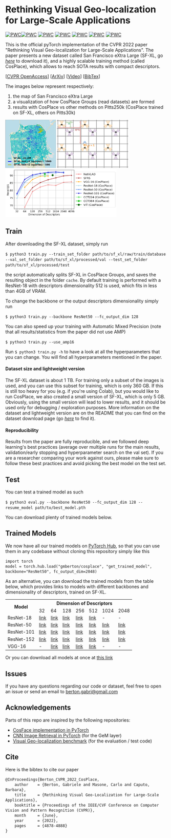 
# Rethinking Visual Geo-localization for Large-Scale Applications

[![PWC](https://img.shields.io/endpoint.svg?url=https://paperswithcode.com/badge/rethinking-visual-geo-localization-for-large/visual-place-recognition-on-pittsburgh-250k)](https://paperswithcode.com/sota/visual-place-recognition-on-pittsburgh-250k?p=rethinking-visual-geo-localization-for-large)[![PWC](https://img.shields.io/endpoint.svg?url=https://paperswithcode.com/badge/rethinking-visual-geo-localization-for-large/visual-place-recognition-on-pittsburgh-30k)](https://paperswithcode.com/sota/visual-place-recognition-on-pittsburgh-30k?p=rethinking-visual-geo-localization-for-large)
[![PWC](https://img.shields.io/endpoint.svg?url=https://paperswithcode.com/badge/rethinking-visual-geo-localization-for-large/visual-place-recognition-on-tokyo247)](https://paperswithcode.com/sota/visual-place-recognition-on-tokyo247?p=rethinking-visual-geo-localization-for-large)
[![PWC](https://img.shields.io/endpoint.svg?url=https://paperswithcode.com/badge/rethinking-visual-geo-localization-for-large/visual-place-recognition-on-mapillary-val)](https://paperswithcode.com/sota/visual-place-recognition-on-mapillary-val?p=rethinking-visual-geo-localization-for-large)
[![PWC](https://img.shields.io/endpoint.svg?url=https://paperswithcode.com/badge/rethinking-visual-geo-localization-for-large/visual-place-recognition-on-st-lucia)](https://paperswithcode.com/sota/visual-place-recognition-on-st-lucia?p=rethinking-visual-geo-localization-for-large)
[![PWC](https://img.shields.io/endpoint.svg?url=https://paperswithcode.com/badge/rethinking-visual-geo-localization-for-large/visual-place-recognition-on-sf-xl-test-v1)](https://paperswithcode.com/sota/visual-place-recognition-on-sf-xl-test-v1?p=rethinking-visual-geo-localization-for-large)
[![PWC](https://img.shields.io/endpoint.svg?url=https://paperswithcode.com/badge/rethinking-visual-geo-localization-for-large/visual-place-recognition-on-sf-xl-test-v2)](https://paperswithcode.com/sota/visual-place-recognition-on-sf-xl-test-v2?p=rethinking-visual-geo-localization-for-large)

This is the official pyTorch implementation of the CVPR 2022 paper "Rethinking Visual Geo-localization for Large-Scale Applications".
The paper presents a new dataset called San Francisco eXtra Large (SF-XL, go [_here_](https://forms.gle/wpyDzhDyoWLQygAT9) to download it), and a highly scalable training method (called CosPlace), which allows to reach SOTA results with compact descriptors.


[[CVPR OpenAccess](https://openaccess.thecvf.com/content/CVPR2022/html/Berton_Rethinking_Visual_Geo-Localization_for_Large-Scale_Applications_CVPR_2022_paper.html)] [[ArXiv](https://arxiv.org/abs/2204.02287)] [[Video](https://www.youtube.com/watch?v=oDyL6oVNN3I)] [[BibTex](https://github.com/gmberton/CosPlace#cite)]



The images below represent respectively:
1) the map of San Francisco eXtra Large
2) a visualization of how CosPlace Groups (read datasets) are formed
3) results with CosPlace vs other methods on Pitts250k (CosPlace trained on SF-XL, others on Pitts30k)
<p float="left">
  <img src="https://github.com/gmberton/gmberton.github.io/blob/main/images/SF-XL%20map.jpg" height="150" />
  <img src="https://github.com/gmberton/gmberton.github.io/blob/main/images/map_groups.png" height="150" /> 
  <img src="https://github.com/gmberton/gmberton.github.io/blob/main/images/backbones_pitts250k_main.png" height="150" />
</p>



## Train
After downloading the SF-XL dataset, simply run 

`$ python3 train.py --train_set_folder path/to/sf_xl/raw/train/database --val_set_folder path/to/sf_xl/processed/val --test_set_folder path/to/sf_xl/processed/test`

the script automatically splits SF-XL in CosPlace Groups, and saves the resulting object in the folder `cache`.
By default training is performed with a ResNet-18 with descriptors dimensionality 512 is used, which fits in less than 4GB of VRAM.

To change the backbone or the output descriptors dimensionality simply run 

`$ python3 train.py --backbone ResNet50 --fc_output_dim 128`

You can also speed up your training with Automatic Mixed Precision (note that all results/statistics from the paper did not use AMP)

`$ python3 train.py --use_amp16`

Run `$ python3 train.py -h` to have a look at all the hyperparameters that you can change. You will find all hyperparameters mentioned in the paper.

#### Dataset size and lightweight version

The SF-XL dataset is about 1 TB.
For training only a subset of the images is used, and you can use this subset for training, which is only 360 GB.
If this is still too heavy for you (e.g. if you're using Colab), but you would like to run CosPlace, we also created a small version of SF-XL, which is only 5 GB.
Obviously, using the small version will lead to lower results, and it should be used only for debugging / exploration purposes.
More information on the dataset and lightweight version are on the README that you can find on the dataset download page (go [_here_](https://forms.gle/wpyDzhDyoWLQygAT9) to find it).

#### Reproducibility
Results from the paper are fully reproducible, and we followed deep learning's best practices (average over multiple runs for the main results, validation/early stopping and hyperparameter search on the val set).
If you are a researcher comparing your work against ours, please make sure to follow these best practices and avoid picking the best model on the test set.


## Test
You can test a trained model as such

`$ python3 eval.py --backbone ResNet50 --fc_output_dim 128 --resume_model path/to/best_model.pth`

You can download plenty of trained models below.

## Trained Models

We now have all our trained models on [PyTorch Hub](https://pytorch.org/docs/stable/hub.html), so that you can use them in any codebase without cloning this repository simply like this
```
import torch
model = torch.hub.load("gmberton/cosplace", "get_trained_model", backbone="ResNet50", fc_output_dim=2048)
```

As an alternative, you can download the trained models from the table below, which provides links to models with different backbones and dimensionality of descriptors, trained on SF-XL.

<table>
  <tr>
    <th rowspan=2>Model</th>
    <th colspan=7>Dimension of Descriptors</th>
  </tr>
  <tr>
    <td>32</td>
    <td>64</td>
    <td>128</td>
    <td>256</td>
    <td>512</td>
    <td>1024</td>
    <td>2048</td>
  </tr>
  <tr>
    <td>ResNet-18</td>
    <td><a href="https://drive.google.com/file/d/1tfT8r2fBeMVAEHg2bVfCql5pV9YzK620/view?usp=sharing">link</a></td>
    <td><a href="https://drive.google.com/file/d/1-d_Yi3ly3bY6hUW1F9w144FFKsZtYBL4/view?usp=sharing">link</a></td>
    <td><a href="https://drive.google.com/file/d/1HaQjGY5x--Ok0RcspVVjZ0bwrAVmBvrZ/view?usp=sharing">link</a></td>
    <td><a href="https://drive.google.com/file/d/1hjkogugTsHTQ6GTuW3MHqx-t4cXqx0uo/view?usp=sharing">link</a></td>
    <td><a href="https://drive.google.com/file/d/1rQAC2ZddDjzwB2OVqAcNgCFEf3gLNa9U/view?usp=sharing">link</a></td>
    <td>-</td>
    <td>-</td>
  </tr>
  <tr>
    <td>ResNet-50</td>
    <td><a href="https://drive.google.com/file/d/18AxbLO66CO0kG05-1YrRb1YwqN7Wgp6Z/view?usp=sharing">link</a></td>
    <td><a href="https://drive.google.com/file/d/1F2WMt7vMUqXBjsZDIwSga3N0l0r9NP2s/view?usp=sharing">link</a></td>
    <td><a href="https://drive.google.com/file/d/14U3jsoNEWC-QsINoVCWZaHFUGE20fIgZ/view?usp=sharing">link</a></td>
    <td><a href="https://drive.google.com/file/d/1Q2sZPEJfHAe19JaZkdgeFotUYwKbV_x2/view?usp=sharing">link</a></td>
    <td><a href="https://drive.google.com/file/d/1LgDaxCjbQqQWuk5qrPogfg7oN8Ksl1jh/view?usp=sharing">link</a></td>
    <td><a href="https://drive.google.com/file/d/1VBLUiQJfmnZ4kVQIrXBW-AE1dZ3EnMv2/view?usp=sharing">link</a></td>
    <td><a href="https://drive.google.com/file/d/1yNzxsMg34KO04UJ49ncANdCIWlB3aUGA/view?usp=sharing">link</a></td>
  </tr>
  <tr>
    <td>ResNet-101</td>
    <td><a href="https://drive.google.com/file/d/1a5FqhujOn0Pr6duKrRknoOgz8L8ckDSE/view?usp=sharing">link</a></td>
    <td><a href="https://drive.google.com/file/d/17C8jBQluxsbI9d8Bzf67b5OsauOJAIuX/view?usp=sharing">link</a></td>
    <td><a href="https://drive.google.com/file/d/1w37AztnIyGVklBMtm-lwkajb0DWbYhhc/view?usp=sharing">link</a></td>
    <td><a href="https://drive.google.com/file/d/1G5_I4vX4s4_oiAC3EWbrCyXrCOkV8Bbs/view?usp=sharing">link</a></td>
    <td><a href="https://drive.google.com/file/d/1uBKpNfMBt6sLIjCGfH6Orx9eQdQgN-8Z/view?usp=sharing">link</a></td>
    <td><a href="https://drive.google.com/file/d/12BU8BgfqFYzGLXXNaKLpaAzTHuN5I9gQ/view?usp=sharing">link</a></td>
    <td><a href="https://drive.google.com/file/d/1PF7lsSw1sFMh-Bl_xwO74fM1InyYy1t8/view?usp=sharing">link</a></td>
  </tr>
  <tr>
    <td>ResNet-152</td>
    <td><a href="https://drive.google.com/file/d/12pI1FToqKKt8I6-802CHWXDP-JmHEFSW/view?usp=sharing">link</a></td>
    <td><a href="https://drive.google.com/file/d/1rTjlv_pNtXgxY8VELiGYvLcgXiRa2zqB/view?usp=sharing">link</a></td>
    <td><a href="https://drive.google.com/file/d/1q5-szPBn4zL8evWmYT04wFaKjen66mrk/view?usp=sharing">link</a></td>
    <td><a href="https://drive.google.com/file/d/1sCQMA_rsIjmD-f381I0f2yDf0At4TnSx/view?usp=sharing">link</a></td>
    <td><a href="https://drive.google.com/file/d/1ggNYQfGSfE-dciKCS_6SKeQT76O0OXPX/view?usp=sharing">link</a></td>
    <td><a href="https://drive.google.com/file/d/15vBWuHVqEMxkAWWrc7IrkGsQroC65tPc/view?usp=sharing">link</a></td>
    <td><a href="https://drive.google.com/file/d/1AlF7xPSswDLA1TdhZ9yTVBkfRnJm0Hn8/view?usp=sharing">link</a></td>
  </tr>
  <tr>
    <td>VGG-16</td>
    <td>-</td>
    <td><a href="https://drive.google.com/file/d/1YJTBwagC0v50oPydpKtsTnGZnaYOV0z-/view?usp=sharing">link</a></td>
    <td><a href="https://drive.google.com/file/d/1vgw509lGBfJR46cGDJGkFcdBTGhIeyAH/view?usp=sharing">link</a></td>
    <td><a href="https://drive.google.com/file/d/1-4JtACE47rkXXSAlRBFIbydimfKemdo7/view?usp=sharing">link</a></td>
    <td><a href="https://drive.google.com/file/d/1F6CT-rnAGTTexdpLoQYncn-ooqzJe6wf/view?usp=sharing">link</a></td>
    <td>-</td>
    <td>-</td>
  </tr>
</table>

Or you can download all models at once at [this link](https://drive.google.com/drive/folders/1WzSLnv05FLm-XqP5DxR5nXaaixH23uvV?usp=sharing)

## Issues
If you have any questions regarding our code or dataset, feel free to open an issue or send an email to berton.gabri@gmail.com

## Acknowledgements
Parts of this repo are inspired by the following repositories:
- [CosFace implementation in PyTorch](https://github.com/MuggleWang/CosFace_pytorch/blob/master/layer.py)
- [CNN Image Retrieval in PyTorch](https://github.com/filipradenovic/cnnimageretrieval-pytorch) (for the GeM layer)
- [Visual Geo-localization benchmark](https://github.com/gmberton/deep-visual-geo-localization-benchmark) (for the evaluation / test code)

## Cite
Here is the bibtex to cite our paper
```
@InProceedings{Berton_CVPR_2022_CosPlace,
    author    = {Berton, Gabriele and Masone, Carlo and Caputo, Barbara},
    title     = {Rethinking Visual Geo-Localization for Large-Scale Applications},
    booktitle = {Proceedings of the IEEE/CVF Conference on Computer Vision and Pattern Recognition (CVPR)},
    month     = {June},
    year      = {2022},
    pages     = {4878-4888}
}
```
